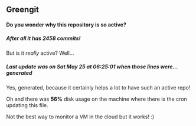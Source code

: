 ## Greengit

#### Do you wonder why this repository is so active?

##### After all it has 2458 commits!

But is it *really* active? Well...

##### Last update was on Sat May 25 at 06:25:01 when those lines were... generated

Yes, generated, because it certainly helps a lot to have such an active repo!

Oh and there was **56%** disk usage on the machine
where there is the cron updating this file.

Not the best way to monitor a VM in the cloud but it works! :)
